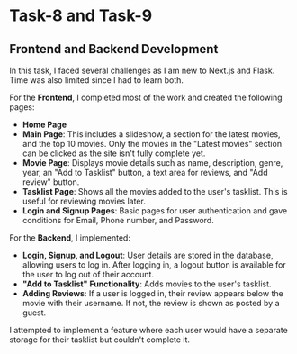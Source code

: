 # Task-8 and Task-9

## Frontend and Backend Development

In this task, I faced several challenges as I am new to Next.js and Flask. Time was also limited since I had to learn both.  

For the **Frontend**, I completed most of the work and created the following pages:  
- **Home Page**  
- **Main Page**: This includes a slideshow, a section for the latest movies, and the top 10 movies. Only the movies in the "Latest movies" section can be clicked as the site isn't fully complete yet.  
- **Movie Page**: Displays movie details such as name, description, genre, year, an "Add to Tasklist" button, a text area for reviews, and "Add review" button.  
- **Tasklist Page**: Shows all the movies added to the user's tasklist. This is useful for reviewing movies later.  
- **Login and Signup Pages**: Basic pages for user authentication and gave conditions for Email, Phone number, and Password.  

For the **Backend**, I implemented:  
- **Login, Signup, and Logout**: User details are stored in the database, allowing users to log in. After logging in, a logout button is available for the user to log out of their account.
- **"Add to Tasklist" Functionality**: Adds movies to the user's tasklist.  
- **Adding Reviews**: If a user is logged in, their review appears below the movie with their username. If not, the review is shown as posted by a guest.  

I attempted to implement a feature where each user would have a separate storage for their tasklist but couldn't complete it.
